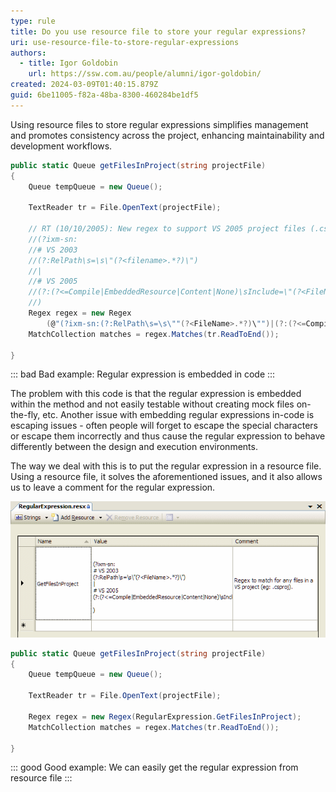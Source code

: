 ```yaml
---
type: rule
title: Do you use resource file to store your regular expressions?
uri: use-resource-file-to-store-regular-expressions
authors:
  - title: Igor Goldobin
    url: https://ssw.com.au/people/alumni/igor-goldobin/
created: 2024-03-09T01:40:15.879Z
guid: 6be11005-f82a-48ba-8300-460284be1df5
---
```


Using resource files to store regular expressions simplifies management and promotes consistency across the project, enhancing maintainability and development workflows.

<!--endintro-->

```cs
public static Queue getFilesInProject(string projectFile)
{
	Queue tempQueue = new Queue();

	TextReader tr = File.OpenText(projectFile);

	// RT (10/10/2005): New regex to support VS 2005 project files (.csproj & .vbproj)
	//(?ixm-sn:
	//# VS 2003
	//(?:RelPath\s=\s\"(?<filename>.*?)\")
	//|
	//# VS 2005
	//(?:(?<=Compile|EmbeddedResource|Content|None)\sInclude=\"(?<FileName>.*?)\")
	//)
	Regex regex = new Regex
	    (@"(?ixm-sn:(?:RelPath\s=\s\""(?<FileName>.*?)\"")|(?:(?<=Compile|EmbeddedResource|Content|None)\sInclude=\""(?<FileName>.*?)\""))");
	MatchCollection matches = regex.Matches(tr.ReadToEnd());

}
```

::: bad
Bad example: Regular expression is embedded in code
:::

The problem with this code is that the regular expression is embedded within the method and not easily testable without creating mock files on-the-fly, etc. Another issue with embedding regular expressions in-code is escaping issues - often people will forget to escape the special characters or escape them incorrectly and thus cause the regular expression to behave differently between the design and execution environments.

The way we deal with this is to put the regular expression in a resource file. Using a resource file, it solves the aforementioned issues, and it also allows us to leave a comment for the regular expression.

![Figure: Good example - The regular expression (with comment) is stored in a resource file](resourceregularexpression.gif)

```cs
public static Queue getFilesInProject(string projectFile)
{
	Queue tempQueue = new Queue();

	TextReader tr = File.OpenText(projectFile);

	Regex regex = new Regex(RegularExpression.GetFilesInProject);
	MatchCollection matches = regex.Matches(tr.ReadToEnd());

}
```

::: good
Good example: We can easily get the regular expression from resource file
:::
